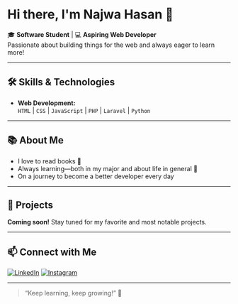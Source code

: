 # Hi there, I'm Najwa Hasan 👋

🎓 **Software Student** | 💻 **Aspiring Web Developer**  
Passionate about building things for the web and always eager to learn more!

---

## 🛠️ Skills & Technologies

- **Web Development:**  
  `HTML` | `CSS` | `JavaScript` | `PHP` | `Laravel` | `Python`

---

## 📚 About Me

- I love to read books 📖  
- Always learning—both in my major and about life in general 🌱  
- On a journey to become a better developer every day

---

## 🚀 Projects

**Coming soon!** Stay tuned for my favorite and most notable projects.

---

## 📫 Connect with Me

[![LinkedIn](https://img.shields.io/badge/LinkedIn-blue?logo=linkedin&style=flat-square)](https://www.linkedin.com/in/najwa-hasan-a84130293?utm_source=share&utm_campaign=share_via&utm_content=profile&utm_medium=ios_app)
[![Instagram](https://img.shields.io/badge/Instagram-E4405F?logo=instagram&logoColor=white&style=flat-square)](https://www.instagram.com/najwaahasann/)

---

> “Keep learning, keep growing!” 🌟
